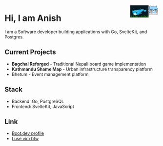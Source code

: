 <img align="right" height="auto" width="auto" src="./typing-furiously.gif"
alt="gopher-typing-furiously">

<img align="right" height="auto" width="auto" src="./swimming-ocean.gif"
alt="whale-swimming-ocean">

# Hi, I am Anish

I am a Software developer building applications with Go, SvelteKit, and Postgres.

## Current Projects

- **Bagchal Reforged** -  Traditional Nepali board game implementation
- **Kathmandu Shame Map** - Urban infrastructure transparency platform
- Bhetum - Event management platform

## Stack

- Backend: Go, PostgreSQL
- Frontend: SvelteKit, JavaScript

## Link

- [Boot.dev profile](https://www.boot.dev/u/kshatrya)
- [I use vim btw](https://anish.iusevimbtw.com)
